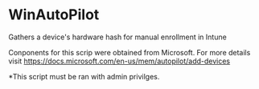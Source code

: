 # WinAutoPilot
Gathers a device's hardware hash for manual enrollment in Intune

Conponents for this scrip were obtained from Microsoft. For more details visit https://docs.microsoft.com/en-us/mem/autopilot/add-devices

*This script must be ran with admin privilges.
